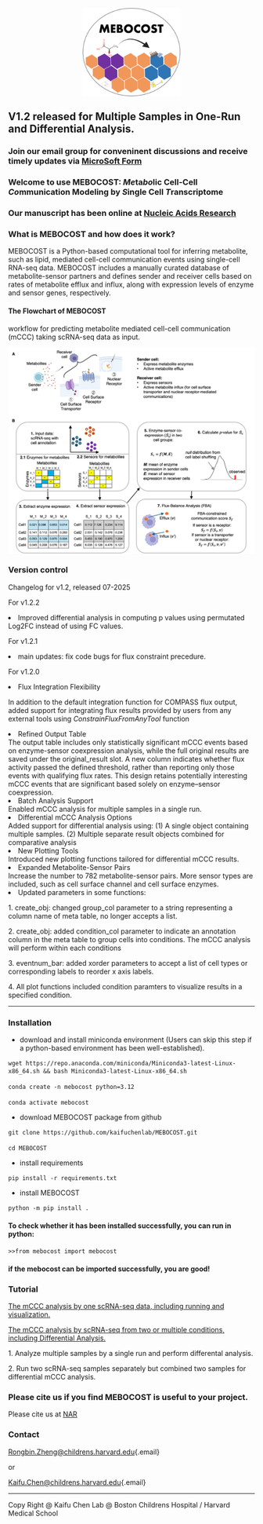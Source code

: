 <img src="./images/mebocost_logo.png" width="200" height="180" style="margin-left: auto; margin-right: auto;display: block;"/></img>

## V1.2 released for Multiple Samples in One-Run and Differential Analysis.

### Join our email group for conveninent discussions and receive timely updates via <a href='https://forms.cloud.microsoft/r/TK7TuEU4TU' target='_blank'>MicroSoft Form</a>  

### Welcome to use MEBOCOST: <I>Me</I>ta<I>bo</I>lic Cell-Cell <I>Co</I>mmunication Modeling by <I>S</I>ingle Cell <I>T</I>ranscriptome

### Our manuscript has been online at <a href='https://doi.org/10.1093/nar/gkaf569' target='_blank'>Nucleic Acids Research </a>

### What is MEBOCOST and how does it work?

<p>

MEBOCOST is a Python-based computational tool for inferring metabolite, such as lipid, mediated cell-cell communication events using single-cell RNA-seq data. MEBOCOST includes a manually curated database of metabolite-sensor partners and defines sender and receiver cells based on rates of metabolite efflux and influx, along with expression levels of enzyme and sensor genes, respectively.

</p>


#### The Flowchart of MEBOCOST

<p>

workflow for predicting metabolite mediated cell-cell communication (mCCC) taking scRNA-seq data as input.

</p>

<img src="./images/Mebocost_update.png" style="margin-left: auto; margin-right: auto;display: block;"/></img>

### Version control

<p>Changelog for v1.2, released 07-2025</p>

<p>For v1.2.2</p>
<li>Improved differential analysis in computing p values using permutated Log2FC instead of using FC values.</li>

<p>For v1.2.1</p>
<li>main updates: fix code bugs for flux constraint precedure.</li>

<p>For v1.2.0</p>
<li> Flux Integration Flexibility</li>

In addition to the default integration function for COMPASS flux output, added support for integrating flux results provided by users from any external tools using _ConstrainFluxFromAnyTool_ function

<li> Refined Output Table</li>
The output table includes only statistically significant mCCC events based on enzyme-sensor coexpression analysis, while the full original results are saved under the original_result slot. A new column indicates whether flux activity passed the defined threshold, rather than reporting only those events with qualifying flux rates. This design retains potentially interesting mCCC events that are significant based solely on enzyme–sensor coexpression.

<li> Batch Analysis Support </li>
Enabled mCCC analysis for multiple samples in a single run.

<li> Differential mCCC Analysis Options </li>
Added support for differential analysis using: (1) A single object containing multiple samples. (2) Multiple separate result objects combined for comparative analysis

<li> New Plotting Tools </li>
Introduced new plotting functions tailored for differential mCCC results.

<li> Expanded Metabolite-Sensor Pairs </li>
Increase the number to 782 metabolite-sensor pairs. More sensor types are included, such as cell surface channel and cell surface enzymes.  

<li> Updated parameters in some functions: </li>

<p>1. create_obj: changed group_col parameter to a string representing a column name of meta table, no longer accepts a list. </p>

<p>2. create_obj: added condition_col parameter to indicate an annotation column in the meta table to group cells into conditions. The mCCC analysis will perform within each conditions</p>

<p>3. eventnum_bar: added xorder parameters to accept a list of cell types or corresponding labels to reorder x axis labels.</p>

<p>4. All plot functions included condition paramters to visualize results in a specified condition. </p>
<hr>

### Installation

-   download and install miniconda environment (Users can skip this step if a python-based environment has been well-established).

```{bash}
wget https://repo.anaconda.com/miniconda/Miniconda3-latest-Linux-x86_64.sh && bash Miniconda3-latest-Linux-x86_64.sh

conda create -n mebocost python=3.12

conda activate mebocost
```

-   download MEBOCOST package from github

```{bash}
git clone https://github.com/kaifuchenlab/MEBOCOST.git

cd MEBOCOST
```

-   install requirements

```{bash}
pip install -r requirements.txt
```

-   install MEBOCOST

```{bash}
python -m pip install .
```

#### To check whether it has been installed successfully, you can run in python:

```{python}
>>from mebocost import mebocost
```

#### if the mebocost can be imported successfully, you are good!

### Tutorial


<a href='./Demo_one_sample_mCCC_analysis.ipynb' target='_blank'> The mCCC analysis by one scRNA-seq data, including running and visualization. </a>

    
<a href='./Demo_Multisample_mCCC_analysis.ipynb' target='_blank'> The mCCC analysis by scRNA-seq from two or multiple conditions, including Differential Analysis.</a>

<p> 1. Analyze multiple samples by a single run and perform differental analysis.</p>

<p> 2. Run two scRNA-seq samples separately but combined two samples for differential mCCC analysis. </p>

</li>

### Please cite us if you find MEBOCOST is useful to your project.

<p>
Please cite us at <a href='https://doi.org/10.1093/nar/gkaf569' target='_blank'>NAR</a> 
</p>

### Contact

[Rongbin.Zheng\@childrens.harvard.edu](mailto:Rongbin.Zheng@childrens.harvard.edu){.email}

or

[Kaifu.Chen\@childrens.harvard.edu](mailto:Kaifu.Chen@childrens.harvard.edu){.email}

<hr>

Copy Right \@ Kaifu Chen Lab \@ Boston Childrens Hospital / Harvard Medical School
